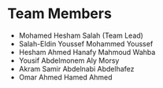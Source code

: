 # Team Members

- Mohamed Hesham Salah (Team Lead)
- Salah-Eldin Youssef Mohammed Youssef
- Hesham Ahmed Hanafy Mahmoud Wahba
- Yousif Abdelmonem Aly Morsy
- Akram Samir Abdelnabi Abdelhafez
- Omar Ahmed Hamed Ahmed 
